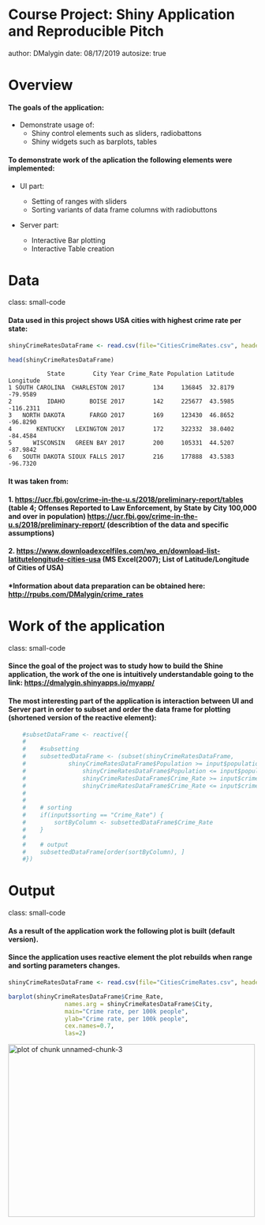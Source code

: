Course Project: Shiny Application and Reproducible Pitch
========================================================
author: DMalygin
date: 08/17/2019
autosize: true

Overview
========================================================
<style>
.reveal h4 {font-size: 25px; color: blue;}
.reveal ul, .reveal ol {font-size: 20px;}
</style>

#### The goals of the application:
- Demonstrate usage of:
  + Shiny control elements such as sliders, radiobattons
  + Shiny widgets such as barplots, tables

#### To demonstrate work of the aplication the following elements were implemented:
- UI part:
  + Setting of ranges with sliders
  + Sorting variants of data frame columns with radiobuttons
  
- Server part:
  + Interactive Bar plotting
  + Interactive Table creation



Data
========================================================
class: small-code
<style>
.small-code pre code {font-size: 20px;}
.reveal h4 {font-size: 25px;}
</style>

#### Data used in this project shows USA cities with highest crime rate per state:

```r
shinyCrimeRatesDataFrame <- read.csv(file="CitiesCrimeRates.csv", header=TRUE, sep=",")

head(shinyCrimeRatesDataFrame)
```

```
           State        City Year Crime_Rate Population Latitude Longitude
1 SOUTH CAROLINA  CHARLESTON 2017        134     136845  32.8179  -79.9589
2          IDAHO       BOISE 2017        142     225677  43.5985 -116.2311
3   NORTH DAKOTA       FARGO 2017        169     123430  46.8652  -96.8290
4       KENTUCKY   LEXINGTON 2017        172     322332  38.0402  -84.4584
5      WISCONSIN   GREEN BAY 2017        200     105331  44.5207  -87.9842
6   SOUTH DAKOTA SIOUX FALLS 2017        216     177888  43.5383  -96.7320
```

#### It was taken from:
#### 1. https://ucr.fbi.gov/crime-in-the-u.s/2018/preliminary-report/tables (table 4; Offenses Reported to Law Enforcement, by State by City 100,000 and over in population) https://ucr.fbi.gov/crime-in-the-u.s/2018/preliminary-report/ (describtion of the data and specific assumptions)
#### 2. https://www.downloadexcelfiles.com/wo_en/download-list-latitutelongitude-cities-usa (MS Excel(2007); List of Latitude/Longitude of Cities of USA)

#### *Information about data preparation can be obtained here: http://rpubs.com/DMalygin/crime_rates




Work of the application
========================================================
class: small-code
<style>
.small-code pre code {font-size: 20px;}
.reveal h4 {font-size: 25px; color: black;}
</style>
#### Since the goal of the project was to study how to build the Shine application, the work of the one is intuitively understandable going to the link: https://dmalygin.shinyapps.io/myapp/

#### The most interesting part of the application is interaction between UI and Server part in order to subset and order the data frame for plotting (shortened version of the reactive element):

```r
    #subsetDataFrame <- reactive({
    #    
    #    #subsetting
    #    subsettedDataFrame <- (subset(shinyCrimeRatesDataFrame,
    #            shinyCrimeRatesDataFrame$Population >= input$populationRange[1] & 
    #                shinyCrimeRatesDataFrame$Population <= input$populationRange[2] &
    #                shinyCrimeRatesDataFrame$Crime_Rate >= input$crimeRateRange[1] &
    #                shinyCrimeRatesDataFrame$Crime_Rate <= input$crimeRateRange[2]))
    #    
    #    
    #    # sorting
    #    if(input$sorting == "Crime_Rate") {
    #        sortByColumn <- subsettedDataFrame$Crime_Rate
    #    }
    #    
    #    # output
    #    subsettedDataFrame[order(sortByColumn), ]
    #})
```


Output
========================================================
class: small-code
<style>
.small-code pre code {font-size: 15px;}
.reveal h4 {font-size: 15px; color: black;}
</style>
#### As a result of the application work the following plot is built (default version).
#### Since the application uses reactive element the plot rebuilds when range and sorting parameters changes.


```r
shinyCrimeRatesDataFrame <- read.csv(file="CitiesCrimeRates.csv", header=TRUE, sep=",")

barplot(shinyCrimeRatesDataFrame$Crime_Rate,
                names.arg = shinyCrimeRatesDataFrame$City,
                main="Crime rate, per 100k people",
                ylab="Crime rate, per 100k people",
                cex.names=0.7,
                las=2)
```

<img src="myPresentation-figure/unnamed-chunk-3-1.png" title="plot of chunk unnamed-chunk-3" alt="plot of chunk unnamed-chunk-3" width="500px" height="350px" />














